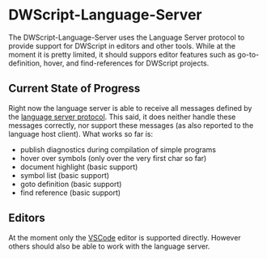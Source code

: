 # DWScript-Language-Server
The DWScript-Language-Server uses the Language Server protocol to provide support for DWScript in editors and other tools.
While at the moment it is pretty limited, it should suppors editor features such as go-to-definition, hover, and find-references for DWScript projects.

## Current State of Progress
Right now the language server is able to receive all messages defined by the [language server protocol](https://github.com/Microsoft/language-server-protocol/). This said, it does neither handle these messages correctly, nor support these messages (as also reported to the language host client).
What works so far is:
* publish diagnostics during compilation of simple programs
* hover over symbols (only over the very first char so far)
* document highlight (basic support)
* symbol list (basic support)
* goto definition (basic support)
* find reference (basic support)

## Editors
At the moment only the [VSCode](https://code.visualstudio.com/) editor is supported directly. However others should also be able to work with the language server.
